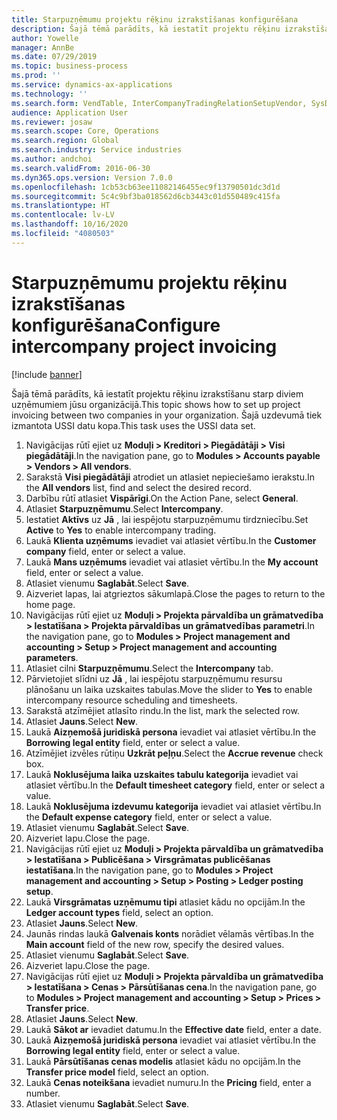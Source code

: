 ```yaml
---
title: Starpuzņēmumu projektu rēķinu izrakstīšanas konfigurēšana
description: Šajā tēmā parādīts, kā iestatīt projektu rēķinu izrakstīšanu starp diviem uzņēmumiem jūsu organizācijā.
author: Yowelle
manager: AnnBe
ms.date: 07/29/2019
ms.topic: business-process
ms.prod: ''
ms.service: dynamics-ax-applications
ms.technology: ''
ms.search.form: VendTable, InterCompanyTradingRelationSetupVendor, SysDataAreaSelectLookup, ProjParameters, ProjPosting, ProjTransferPrice
audience: Application User
ms.reviewer: josaw
ms.search.scope: Core, Operations
ms.search.region: Global
ms.search.industry: Service industries
ms.author: andchoi
ms.search.validFrom: 2016-06-30
ms.dyn365.ops.version: Version 7.0.0
ms.openlocfilehash: 1cb53cb63ee11082146455ec9f13790501dc3d1d
ms.sourcegitcommit: 5c4c9bf3ba018562d6cb3443c01d550489c415fa
ms.translationtype: HT
ms.contentlocale: lv-LV
ms.lasthandoff: 10/16/2020
ms.locfileid: "4080503"
---
```

# <a name="configure-intercompany-project-invoicing"></a><span data-ttu-id="ddd25-103">Starpuzņēmumu projektu rēķinu izrakstīšanas konfigurēšana</span><span class="sxs-lookup"><span data-stu-id="ddd25-103">Configure intercompany project invoicing</span></span>

[!include [banner](../../includes/banner.md)]

<span data-ttu-id="ddd25-104">Šajā tēmā parādīts, kā iestatīt projektu rēķinu izrakstīšanu starp diviem uzņēmumiem jūsu organizācijā.</span><span class="sxs-lookup"><span data-stu-id="ddd25-104">This topic shows how to set up project invoicing between two companies in your organization.</span></span> <span data-ttu-id="ddd25-105">Šajā uzdevumā tiek izmantota USSI datu kopa.</span><span class="sxs-lookup"><span data-stu-id="ddd25-105">This task uses the USSI data set.</span></span>

1. <span data-ttu-id="ddd25-106">Navigācijas rūtī ejiet uz **Moduļi > Kreditori > Piegādātāji > Visi piegādātāji**.</span><span class="sxs-lookup"><span data-stu-id="ddd25-106">In the navigation pane, go to **Modules > Accounts payable > Vendors > All vendors**.</span></span>
2. <span data-ttu-id="ddd25-107">Sarakstā **Visi piegādātāji** atrodiet un atlasiet nepieciešamo ierakstu.</span><span class="sxs-lookup"><span data-stu-id="ddd25-107">In the **All vendors** list, find and select the desired record.</span></span>
3. <span data-ttu-id="ddd25-108">Darbību rūtī atlasiet **Vispārīgi**.</span><span class="sxs-lookup"><span data-stu-id="ddd25-108">On the Action Pane, select **General**.</span></span>
4. <span data-ttu-id="ddd25-109">Atlasiet **Starpuzņēmumu**.</span><span class="sxs-lookup"><span data-stu-id="ddd25-109">Select **Intercompany**.</span></span>
5. <span data-ttu-id="ddd25-110">Iestatiet **Aktīvs** uz **Jā** , lai iespējotu starpuzņēmumu tirdzniecību.</span><span class="sxs-lookup"><span data-stu-id="ddd25-110">Set **Active** to **Yes** to enable intercompany trading.</span></span>
6. <span data-ttu-id="ddd25-111">Laukā **Klienta uzņēmums** ievadiet vai atlasiet vērtību.</span><span class="sxs-lookup"><span data-stu-id="ddd25-111">In the **Customer company** field, enter or select a value.</span></span>
7. <span data-ttu-id="ddd25-112">Laukā **Mans uzņēmums** ievadiet vai atlasiet vērtību.</span><span class="sxs-lookup"><span data-stu-id="ddd25-112">In the **My account** field, enter or select a value.</span></span>
8. <span data-ttu-id="ddd25-113">Atlasiet vienumu **Saglabāt**.</span><span class="sxs-lookup"><span data-stu-id="ddd25-113">Select **Save**.</span></span>
9. <span data-ttu-id="ddd25-114">Aizveriet lapas, lai atgrieztos sākumlapā.</span><span class="sxs-lookup"><span data-stu-id="ddd25-114">Close the pages to return to the home page.</span></span>
10. <span data-ttu-id="ddd25-115">Navigācijas rūtī ejiet uz **Moduļi > Projekta pārvaldība un grāmatvedība > Iestatīšana > Projekta pārvaldības un grāmatvedības parametri**.</span><span class="sxs-lookup"><span data-stu-id="ddd25-115">In the navigation pane, go to **Modules > Project management and accounting > Setup > Project management and accounting parameters**.</span></span>
11. <span data-ttu-id="ddd25-116">Atlasiet cilni **Starpuzņēmumu**.</span><span class="sxs-lookup"><span data-stu-id="ddd25-116">Select the **Intercompany** tab.</span></span>
12. <span data-ttu-id="ddd25-117">Pārvietojiet slīdni uz **Jā** , lai iespējotu starpuzņēmumu resursu plānošanu un laika uzskaites tabulas.</span><span class="sxs-lookup"><span data-stu-id="ddd25-117">Move the slider to **Yes** to enable intercompany resource scheduling and timesheets.</span></span>
13. <span data-ttu-id="ddd25-118">Sarakstā atzīmējiet atlasīto rindu.</span><span class="sxs-lookup"><span data-stu-id="ddd25-118">In the list, mark the selected row.</span></span>
14. <span data-ttu-id="ddd25-119">Atlasiet **Jauns**.</span><span class="sxs-lookup"><span data-stu-id="ddd25-119">Select **New**.</span></span>
15. <span data-ttu-id="ddd25-120">Laukā **Aizņemošā juridiskā persona** ievadiet vai atlasiet vērtību.</span><span class="sxs-lookup"><span data-stu-id="ddd25-120">In the **Borrowing legal entity** field, enter or select a value.</span></span>
16. <span data-ttu-id="ddd25-121">Atzīmējiet izvēles rūtiņu **Uzkrāt peļņu**.</span><span class="sxs-lookup"><span data-stu-id="ddd25-121">Select the **Accrue revenue** check box.</span></span>
17. <span data-ttu-id="ddd25-122">Laukā **Noklusējuma laika uzskaites tabulu kategorija** ievadiet vai atlasiet vērtību.</span><span class="sxs-lookup"><span data-stu-id="ddd25-122">In the **Default timesheet category** field, enter or select a value.</span></span>
18. <span data-ttu-id="ddd25-123">Laukā **Noklusējuma izdevumu kategorija** ievadiet vai atlasiet vērtību.</span><span class="sxs-lookup"><span data-stu-id="ddd25-123">In the **Default expense category** field, enter or select a value.</span></span>
19. <span data-ttu-id="ddd25-124">Atlasiet vienumu **Saglabāt**.</span><span class="sxs-lookup"><span data-stu-id="ddd25-124">Select **Save**.</span></span>
20. <span data-ttu-id="ddd25-125">Aizveriet lapu.</span><span class="sxs-lookup"><span data-stu-id="ddd25-125">Close the page.</span></span>
21. <span data-ttu-id="ddd25-126">Navigācijas rūtī ejiet uz **Moduļi > Projekta pārvaldība un grāmatvedība > Iestatīšana > Publicēšana > Virsgrāmatas publicēšanas iestatīšana**.</span><span class="sxs-lookup"><span data-stu-id="ddd25-126">In the navigation pane, go to **Modules > Project management and accounting > Setup > Posting > Ledger posting setup**.</span></span>
22. <span data-ttu-id="ddd25-127">Laukā **Virsgrāmatas uzņēmumu tipi** atlasiet kādu no opcijām.</span><span class="sxs-lookup"><span data-stu-id="ddd25-127">In the **Ledger account types** field, select an option.</span></span>
23. <span data-ttu-id="ddd25-128">Atlasiet **Jauns**.</span><span class="sxs-lookup"><span data-stu-id="ddd25-128">Select **New**.</span></span>
24. <span data-ttu-id="ddd25-129">Jaunās rindas laukā **Galvenais konts** norādiet vēlamās vērtības.</span><span class="sxs-lookup"><span data-stu-id="ddd25-129">In the **Main account** field of the new row, specify the desired values.</span></span>
25. <span data-ttu-id="ddd25-130">Atlasiet vienumu **Saglabāt**.</span><span class="sxs-lookup"><span data-stu-id="ddd25-130">Select **Save**.</span></span>
26. <span data-ttu-id="ddd25-131">Aizveriet lapu.</span><span class="sxs-lookup"><span data-stu-id="ddd25-131">Close the page.</span></span>
27. <span data-ttu-id="ddd25-132">Navigācijas rūtī ejiet uz **Moduļi > Projekta pārvaldība un grāmatvedība > Iestatīšana > Cenas > Pārsūtīšanas cena**.</span><span class="sxs-lookup"><span data-stu-id="ddd25-132">In the navigation pane, go to **Modules > Project management and accounting > Setup > Prices > Transfer price**.</span></span>
28. <span data-ttu-id="ddd25-133">Atlasiet **Jauns**.</span><span class="sxs-lookup"><span data-stu-id="ddd25-133">Select **New**.</span></span>
29. <span data-ttu-id="ddd25-134">Laukā **Sākot ar** ievadiet datumu.</span><span class="sxs-lookup"><span data-stu-id="ddd25-134">In the **Effective date** field, enter a date.</span></span>
30. <span data-ttu-id="ddd25-135">Laukā **Aizņemošā juridiskā persona** ievadiet vai atlasiet vērtību.</span><span class="sxs-lookup"><span data-stu-id="ddd25-135">In the **Borrowing legal entity** field, enter or select a value.</span></span>
31. <span data-ttu-id="ddd25-136">Laukā **Pārsūtīšanas cenas modelis** atlasiet kādu no opcijām.</span><span class="sxs-lookup"><span data-stu-id="ddd25-136">In the **Transfer price model** field, select an option.</span></span>
32. <span data-ttu-id="ddd25-137">Laukā **Cenas noteikšana** ievadiet numuru.</span><span class="sxs-lookup"><span data-stu-id="ddd25-137">In the **Pricing** field, enter a number.</span></span>
33. <span data-ttu-id="ddd25-138">Atlasiet vienumu **Saglabāt**.</span><span class="sxs-lookup"><span data-stu-id="ddd25-138">Select **Save**.</span></span>

